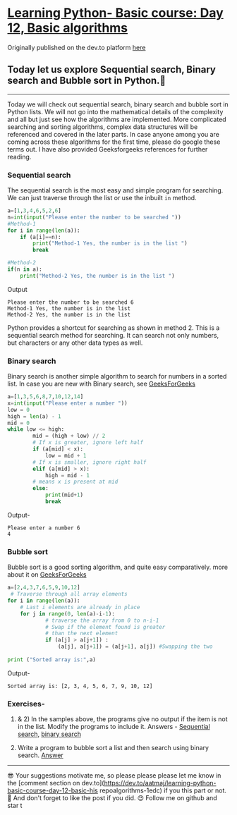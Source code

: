 # [Learning Python- Basic course: Day 12, Basic algorithms](https://dev.to/aatmaj/learning-python-basic-course-day-12-basic-algorithms-1edc)

Originally published on the dev.to platform [here](https://dev.to/aatmaj/learning-python-basic-course-day-12-basic-algorithms-1edc)

Today let us explore Sequential search, Binary search and Bubble sort in Python.🚀
---
____

Today we will check out sequential search, binary search and bubble sort in Python lists. We will not go into the mathematical details of the complexity and all but just see how the algorithms are implemented. More complicated searching and sorting algorithms, complex data structures will be referenced and covered in the later parts. In case anyone among you are coming across these algorithms for the first time, please do google these terms out. I have also provided Geeksforgeeks references for further reading.

### Sequential search
The sequential search is the most easy and simple program for searching. We can just traverse through the list or use the inbuilt `in` method.

```python
a=[1,3,4,6,5,2,6]
n=int(input("Please enter the number to be searched "))
#Method-1
for i in range(len(a)):
    if (a[i]==n):
        print("Method-1 Yes, the number is in the list ")
        break

#Method-2
if(n in a):
    print("Method-2 Yes, the number is in the list ")
```
Output
```
Please enter the number to be searched 6
Method-1 Yes, the number is in the list 
Method-2 Yes, the number is in the list 
```

Python provides a shortcut for searching as shown in method 2. This is a sequential search method for searching. It can search not only numbers, but characters or any other data types as well.

### Binary search
Binary search is another simple algorithm to search for numbers in a sorted list. In case you are new with Binary search, see [GeeksForGeeks](https://www.geeksforgeeks.org/binary-search/)

```python
a=[1,3,5,6,8,7,10,12,14]
x=int(input("Please enter a number "))
low = 0
high = len(a) - 1
mid = 0
while low <= high:
        mid = (high + low) // 2
        # If x is greater, ignore left half
        if (a[mid] < x):
            low = mid + 1
        # If x is smaller, ignore right half
        elif (a[mid] > x):
            high = mid - 1
        # means x is present at mid
        else:
            print(mid+1)
            break     
```
Output-
```
Please enter a number 6
4
```
### Bubble sort
Bubble sort is a good sorting algorithm, and quite easy comparatively. more about it on [GeeksForGeeks](https://www.geeksforgeeks.org/bubble-sort/)
```python
a=[2,4,3,7,6,5,9,10,12]
 # Traverse through all array elements
for i in range(len(a)):
    # Last i elements are already in place
    for j in range(0, len(a)-i-1):
            # traverse the array from 0 to n-i-1
            # Swap if the element found is greater
            # than the next element
            if (a[j] > a[j+1]) :
                (a[j], a[j+1]) = (a[j+1], a[j]) #Swapping the two
 
print ("Sorted array is:",a)
```

Output-
```
Sorted array is: [2, 3, 4, 5, 6, 7, 9, 10, 12]
```
### Exercises-
1) & 2) In the samples above, the programs give no output if the item is not in the list. Modify the programs to include it. Answers - [Sequential search](https://github.com/Aatmaj-Zephyr/Learning-Python/blob/97d78151fd6bfccb02ac1da1c042f807d08c6f06/Basic/Day%2012/Exercise%20solutions/Exercise%201.py), [binary search](https://github.com/Aatmaj-Zephyr/Learning-Python/blob/97d78151fd6bfccb02ac1da1c042f807d08c6f06/Basic/Day%2012/Exercise%20solutions/Exercise%202.py)

3) Write a program to bubble sort a list and then search using binary search. [Answer](https://github.com/Aatmaj-Zephyr/Learning-Python/blob/97d78151fd6bfccb02ac1da1c042f807d08c6f06/Basic/Day%2012/Exercise%20solutions/Exercise%203.py)

____

😎 Your suggestions motivate me, so please please please let me know in the [comment section on dev.to](https://dev.to/aatmaj/learning-python-basic-course-day-12-basic-his repoalgorithms-1edc) if you this part or not. 
🧐 And don't forget to like the post if you did. 😍 Follow me on github and star t
